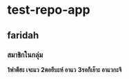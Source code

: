 # test-repo-app
## faridah
### สมาชิกในกลุ่ม
__1ฟาตีฮะ เจะแว__
__2ตอยีบะห์ อาแว__
__3รอกีเย๊าะ อาแวกะจิ__

